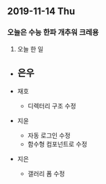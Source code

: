 ## 2019-11-14 Thu
### 오늘은 수능 한파 개추워 크레용

1. 오늘 한 일
- 은우
  - 

- 재호
  - 디렉터리 구조 수정

- 지윤
  - 자동 로그인 수정
  - 함수형 컴포넌트로 수정

- 지은
  - 갤러리 폼 수정
